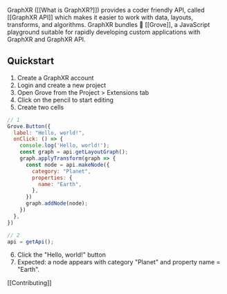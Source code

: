 GraphXR ([[What is GraphXR?]]) provides a coder friendly API, called [[GraphXR API]] which makes it easier to work with data, layouts, transforms, and algorithms. GraphXR bundles 🌳 [[Grove]], a JavaScript playground suitable for rapidly developing custom applications with GraphXR and GraphXR API.

## Quickstart
1. Create a GraphXR account
2. Login and create a new project
3. Open Grove from the Project > Extensions tab
4. Click on the pencil to start editing
5. Create two cells
```javascript
// 1
Grove.Button({
  label: "Hello, world!",
  onClick: () => {
    console.log('Hello, world!');
    const graph = api.getLayoutGraph();
    graph.applyTransform(graph => {
      const node = api.makeNode({
        category: "Planet",
        properties: {
          name: "Earth",
        },
      })
      graph.addNode(node);
    })
  },
})

// 2
api = getApi();
```
6. Click the "Hello, world!" button
7. Expected: a node appears with category "Planet" and property name = "Earth".

[[Contributing]]